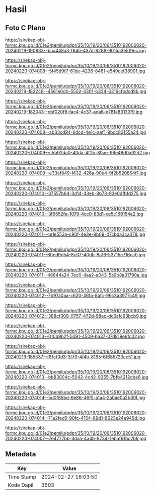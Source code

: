 # Hasil

## Foto C Plano

https://sirekap-obj-formc.kpu.go.id/01e2/pemilu/pdpr/35/10/19/20/06/3510192006020-20240219-190833--baa448a3-f645-437d-9288-9015a3e5f9ec.jpg

https://sirekap-obj-formc.kpu.go.id/01e2/pemilu/pdpr/35/10/19/20/06/3510192006020-20240220-074008--5f45d9f7-61de-4236-8461-e549cef38901.jpg

https://sirekap-obj-formc.kpu.go.id/01e2/pemilu/pdpr/35/10/19/20/06/3510192006020-20240219-182248--4561e0d0-5502-4301-b334-6319cfbdcd9b.jpg

https://sirekap-obj-formc.kpu.go.id/01e2/pemilu/pdpr/35/10/19/20/06/3510192006020-20240219-182043--cbf020f9-fac4-4c37-ada6-e781a83133f9.jpg

https://sirekap-obj-formc.kpu.go.id/01e2/pemilu/pdpr/35/10/19/20/06/3510192006020-20240220-074008--ab33cd94-6dcd-4e1c-aef1-9bdc82155a24.jpg

https://sirekap-obj-formc.kpu.go.id/01e2/pemilu/pdpr/35/10/19/20/06/3510192006020-20240220-074009--c5b92da0-40da-4f2b-80ae-96e48d0a92d2.jpg

https://sirekap-obj-formc.kpu.go.id/01e2/pemilu/pdpr/35/10/19/20/06/3510192006020-20240220-074009--e33af849-f432-426a-90e4-9f2b520854f1.jpg

https://sirekap-obj-formc.kpu.go.id/01e2/pemilu/pdpr/35/10/19/20/06/3510192006020-20240220-074010--37557b64-3d14-43eb-8b73-93e0dfbfd275.jpg

https://sirekap-obj-formc.kpu.go.id/01e2/pemilu/pdpr/35/10/19/20/06/3510192006020-20240220-074010--3f9552fe-1079-4cc0-83d1-ce5c169154e2.jpg

https://sirekap-obj-formc.kpu.go.id/01e2/pemilu/pdpr/35/10/19/20/06/3510192006020-20240220-074011--ce1e553a-c80f-4e3e-9b09-47cbda3ca078.jpg

https://sirekap-obj-formc.kpu.go.id/01e2/pemilu/pdpr/35/10/19/20/06/3510192006020-20240220-074011--60ed9d54-8c07-40db-8a16-53715e716cc0.jpg

https://sirekap-obj-formc.kpu.go.id/01e2/pemilu/pdpr/35/10/19/20/06/3510192006020-20240220-074011--48844a24-7ec0-4aa2-a043-5a9b8a31790a.jpg

https://sirekap-obj-formc.kpu.go.id/01e2/pemilu/pdpr/35/10/19/20/06/3510192006020-20240220-074012--7b97a0aa-c620-46fa-8afc-96c3a3977c49.jpg

https://sirekap-obj-formc.kpu.go.id/01e2/pemilu/pdpr/35/10/19/20/06/3510192006020-20240220-074012--388cf309-0757-472d-98ac-dc6afc93bcb9.jpg

https://sirekap-obj-formc.kpu.go.id/01e2/pemilu/pdpr/35/10/19/20/06/3510192006020-20240220-074013--010b9b2f-5091-4509-ba37-07d819e6fc02.jpg

https://sirekap-obj-formc.kpu.go.id/01e2/pemilu/pdpr/35/10/19/20/06/3510192006020-20240219-185537--f81cf0d3-3f70-4f4b-8195-6f685723cc51.jpg

https://sirekap-obj-formc.kpu.go.id/01e2/pemilu/pdpr/35/10/19/20/06/3510192006020-20240220-074013--bb83804c-5042-4c42-9355-7bfb4212dbe6.jpg

https://sirekap-obj-formc.kpu.go.id/01e2/pemilu/pdpr/35/10/19/20/06/3510192006020-20240220-074014--5d0f85bd-6e86-46f5-a1a4-2a0ae0a2b30f.jpg

https://sirekap-obj-formc.kpu.go.id/01e2/pemilu/pdpr/35/10/19/20/06/3510192006020-20240220-074014--71e2fed5-90fc-4154-89d1-8623e24e949d.jpg

https://sirekap-obj-formc.kpu.go.id/01e2/pemilu/pdpr/35/10/19/20/06/3510192006020-20240220-074007--7e4777bb-3daa-4a4b-8734-1ebaf61bc2b9.jpg


## Metadata

| Key        | Value               |
| ---------- | ------------------- |
| Time Stamp | 2024-02-27 16:03:50 |
| Kode Dapil | 3503                |



